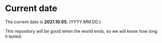 # Current date

The current date is **2021.10.05.** (YYYY.MM.DD.)

This repository will be good when the world ends, so we will know how long it lasted.